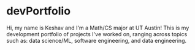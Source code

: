 # devPortfolio
Hi, my name is Keshav and I'm a Math/CS major at UT Austin! This is my development portfolio of projects I've worked on, ranging across topics such as: data science/ML, software engineering, and data engineering.
